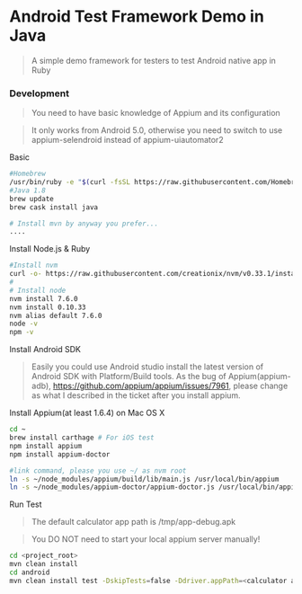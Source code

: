 # Android Test Framework Demo in Java
> A simple demo framework for testers to test Android native app in Ruby

### Development
> You need to have basic knowledge of Appium and its configuration

> It only works from Android 5.0, otherwise you need to switch to use appium-selendroid instead of appium-uiautomator2

Basic
```bash
#Homebrew
/usr/bin/ruby -e "$(curl -fsSL https://raw.githubusercontent.com/Homebrew/install/master/install)"
#Java 1.8
brew update
brew cask install java

# Install mvn by anyway you prefer...
....
```

Install Node.js & Ruby
```bash
#Install nvm
curl -o- https://raw.githubusercontent.com/creationix/nvm/v0.33.1/install.sh | bash
#
# Install node
nvm install 7.6.0
nvm install 0.10.33
nvm alias default 7.6.0
node -v
npm -v
```

Install Android SDK
> Easily you could use Android studio install the latest version of Android SDK with Platform/Build tools. 
As the bug of Appium(appium-adb), https://github.com/appium/appium/issues/7961, please change as what I described in the ticket after you install appium.

Install Appium(at least 1.6.4) on Mac OS X
```bash
cd ~
brew install carthage # For iOS test
npm install appium
npm install appium-doctor

#link command, please you use ~/ as nvm root
ln -s ~/node_modules/appium/build/lib/main.js /usr/local/bin/appium
ln -s ~/node_modules/appium-doctor/appium-doctor.js /usr/local/bin/appium-doctor
```

Run Test
> The default calculator app path is /tmp/app-debug.apk

> You DO NOT need to start your local appium server manually!
```bash
cd <project_root>
mvn clean install
cd android
mvn clean install test -DskipTests=false -Ddriver.appPath=<calculator app abusolute path>
```